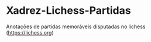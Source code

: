 # Xadrez-Lichess-Partidas
Anotações de partidas memoráveis disputadas no lichess (https://lichess.org)
